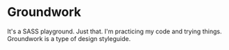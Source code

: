 # Groundwork

It's a SASS playground. Just that. I'm practicing my code and trying things. Groundwork is a type of design styleguide.
